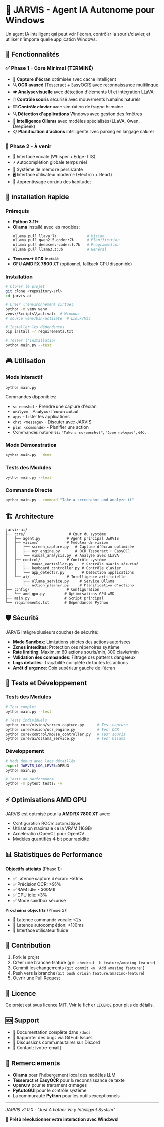 # 🤖 JARVIS - Agent IA Autonome pour Windows

Un agent IA intelligent qui peut voir l'écran, contrôler la souris/clavier, et utiliser n'importe quelle application Windows.

## 🎯 Fonctionnalités

### ✅ Phase 1 - Core Minimal (TERMINÉ)
- 📸 **Capture d'écran** optimisée avec cache intelligent
- 🔍 **OCR avancé** (Tesseract + EasyOCR) avec reconnaissance multilingue
- 👁️ **Analyse visuelle** avec détection d'éléments UI et intégration LLaVA
- 🖱️ **Contrôle souris** sécurisé avec mouvements humains naturels
- ⌨️ **Contrôle clavier** avec simulation de frappe humaine
- 🔍 **Détection d'applications** Windows avec gestion des fenêtres
- 🤖 **Intelligence Ollama** avec modèles spécialisés (LLaVA, Qwen, DeepSeek)
- 📋 **Planification d'actions** intelligente avec parsing en langage naturel

### 🔄 Phase 2 - À venir
- 🎤 Interface vocale (Whisper + Edge-TTS)
- ⚡ Autocomplétion globale temps réel
- 🧠 Système de mémoire persistante
- 🖥️ Interface utilisateur moderne (Electron + React)
- 🔄 Apprentissage continu des habitudes

## 🚀 Installation Rapide

### Prérequis
- **Python 3.11+**
- **Ollama** installé avec les modèles:
  ```bash
  ollama pull llava:7b              # Vision
  ollama pull qwen2.5-coder:7b      # Planification
  ollama pull deepseek-coder:6.7b   # Programmation
  ollama pull llama3.2:3b           # Général
  ```
- **Tesseract OCR** installé
- **GPU AMD RX 7800 XT** (optionnel, fallback CPU disponible)

### Installation
```bash
# Cloner le projet
git clone <repository-url>
cd jarvis-ai

# Créer l'environnement virtuel
python -m venv venv
venv\\Scripts\\activate  # Windows
# source venv/bin/activate  # Linux/Mac

# Installer les dépendances
pip install -r requirements.txt

# Tester l'installation
python main.py --test
```

## 🎮 Utilisation

### Mode Interactif
```bash
python main.py
```
Commandes disponibles:
- `screenshot` - Prendre une capture d'écran
- `analyze` - Analyser l'écran actuel
- `apps` - Lister les applications
- `chat <message>` - Discuter avec JARVIS
- `plan <commande>` - Planifier une action
- Commandes naturelles: `"Take a screenshot"`, `"Open notepad"`, etc.

### Mode Démonstration
```bash
python main.py --demo
```

### Tests des Modules
```bash
python main.py --test
```

### Commande Directe
```bash
python main.py --command "Take a screenshot and analyze it"
```

## 🏗️ Architecture

```
jarvis-ai/
├── core/                    # Cœur du système
│   ├── agent.py            # Agent principal JARVIS
│   ├── vision/             # Modules de vision
│   │   ├── screen_capture.py   # Capture d'écran optimisée
│   │   ├── ocr_engine.py       # OCR Tesseract + EasyOCR
│   │   └── visual_analysis.py  # Analyse avec LLaVA
│   ├── control/            # Contrôle système
│   │   ├── mouse_controller.py    # Contrôle souris sécurisé
│   │   ├── keyboard_controller.py # Contrôle clavier
│   │   └── app_detector.py        # Détection applications
│   └── ai/                 # Intelligence artificielle
│       ├── ollama_service.py     # Service Ollama
│       └── action_planner.py     # Planification d'actions
├── config/                 # Configuration
│   └── amd_gpu.py         # Optimisations GPU AMD
├── main.py                # Script principal
└── requirements.txt       # Dépendances Python
```

## 🛡️ Sécurité

JARVIS intègre plusieurs couches de sécurité:

- **Mode Sandbox**: Limitations strictes des actions autorisées
- **Zones interdites**: Protection des répertoires système
- **Rate limiting**: Maximum 60 actions souris/min, 300 clavier/min
- **Validation des commandes**: Filtrage des patterns dangereux
- **Logs détaillés**: Traçabilité complète de toutes les actions
- **Arrêt d'urgence**: Coin supérieur gauche de l'écran

## 🧪 Tests et Développement

### Tests des Modules
```bash
# Test complet
python main.py --test

# Tests individuels
python core/vision/screen_capture.py      # Test capture
python core/vision/ocr_engine.py          # Test OCR
python core/control/mouse_controller.py   # Test souris
python core/ai/ollama_service.py          # Test Ollama
```

### Développement
```bash
# Mode debug avec logs détaillés
export JARVIS_LOG_LEVEL=DEBUG
python main.py

# Tests de performance
python -m pytest tests/ -v
```

## ⚡ Optimisations AMD GPU

JARVIS est optimisé pour la **AMD RX 7800 XT** avec:
- Configuration ROCm automatique
- Utilisation maximale de la VRAM (16GB)
- Acceleration OpenCL pour OpenCV
- Modèles quantifiés 4-bit pour rapidité

## 📊 Statistiques de Performance

**Objectifs atteints** (Phase 1):
- ✅ Latence capture d'écran: ~50ms
- ✅ Précision OCR: >95%
- ✅ RAM idle: <500MB
- ✅ CPU idle: <3%
- ✅ Mode sandbox sécurisé

**Prochains objectifs** (Phase 2):
- 🎯 Latence commande vocale: <2s
- 🎯 Latence autocomplétion: <100ms
- 🎯 Interface utilisateur fluide

## 🤝 Contribution

1. Fork le projet
2. Créer une branche feature (`git checkout -b feature/amazing-feature`)
3. Commit les changements (`git commit -m 'Add amazing feature'`)
4. Push vers la branche (`git push origin feature/amazing-feature`)
5. Ouvrir une Pull Request

## 📜 Licence

Ce projet est sous licence MIT. Voir le fichier `LICENSE` pour plus de détails.

## 🆘 Support

- 📖 Documentation complète dans `/docs`
- 🐛 Rapporter des bugs via GitHub Issues
- 💬 Discussions communautaires sur Discord
- 📧 Contact: [votre-email]

## 🎉 Remerciements

- **Ollama** pour l'hébergement local des modèles LLM
- **Tesseract** et **EasyOCR** pour la reconnaissance de texte
- **OpenCV** pour le traitement d'images
- **PyAutoGUI** pour le contrôle système
- La communauté **Python** pour les outils exceptionnels

---

*JARVIS v1.0.0 - "Just A Rather Very Intelligent System"*

🚀 **Prêt à révolutionner votre interaction avec Windows!**